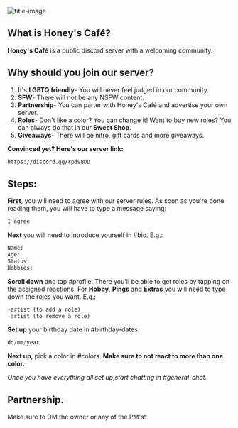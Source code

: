 ![title-image](https://i.imgur.com/RHa0TeO.gif)
## What is Honey's Café? 
**Honey's Café** is a public discord server with a welcoming community.

## Why should you join our server?
1. It's **LGBTQ friendly**- You will never feel judged in our community.
2. **SFW**- There will not be any NSFW content.
3. **Partnership**- You can parter with Honey's Café and advertise your own server.
4. **Roles**- Don't like a color? You can change it! Want to buy new roles? You can always do that in our **Sweet Shop**.
5. **Giveaways**- There will be nitro, gift cards and more giveaways.

**Convinced yet? Here's our server link:**
```bash
https://discord.gg/rpd98DD
```
## Steps:

**First**, you will need to agree with our server rules. As soon as you're done reading them, you will have to type a message saying:
```bash
I agree
```
**Next** you will need to introduce yourself in #bio. E.g.:
```bash
Name:
Age:
Status:
Hobbies:
```
**Scroll down** and tap #profile. There you'll be able to get roles by tapping on the assigned reactions. For **Hobby**, **Pings** and **Extras** you will need to type down the roles you want. E.g.:
```php
+artist (to add a role)
-artist (to remove a role)
```
**Set up** your birthday date in #birthday-dates.
```php
dd/mm/year
```
**Next up**, pick a color in #colors.
**Make sure to not react to more than one color.**


*Once you have everything all set up,start chatting in #general-chat.*


## Partnership.
Make sure to DM the owner or any of the PM's!
